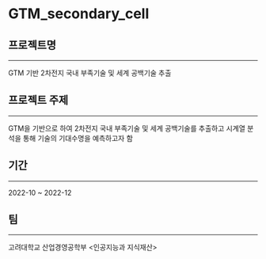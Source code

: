 # GTM_secondary_cell

## 프로젝트명
---
GTM 기반 2차전지 국내 부족기술 및 세계 공백기술 추출

## 프로젝트 주제
---
GTM을 기반으로 하여 2차전지 국내 부족기술 및 세계 공백기술를 추출하고 시계열 분석을 통해 기술의 기대수명을 예측하고자 함

## 기간
---
2022-10 ~ 2022-12

## 팀
---
고려대학교 산업경영공학부 <인공지능과 지식재산>
